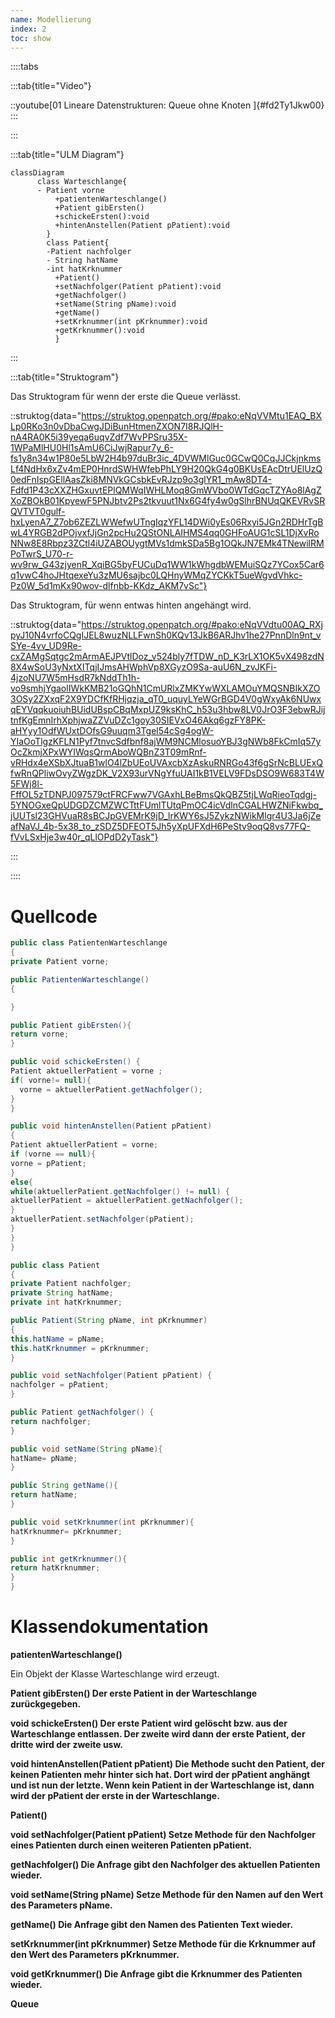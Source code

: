 ```yaml
---
name: Modellierung
index: 2
toc: show
---
```



::::tabs

:::tab{title="Video"}

::youtube[01 Lineare Datenstrukturen:  Queue ohne Knoten ]{#fd2Ty1Jkw00}
:::

:::

:::tab{title="ULM Diagram"}
```mermaid
classDiagram
      class Warteschlange{
      - Patient vorne
          +patientenWarteschlange()
          +Patient gibErsten()
          +schickeErsten():void
          +hintenAnstellen(Patient pPatient):void        
        }
        class Patient{
        -Patient nachfolger
        - String hatName
        -int hatKrknummer
          +Patient()
          +setNachfolger(Patient pPatient):void
          +getNachfolger()
          +setName(String pName):void
          +getName()
          +setKrknummer(int pKrknummer):void
          +getKrknummer():void
          }
 ```
:::

:::tab{title="Struktogram"}

Das Struktogram für wenn der erste die Queue verlässt.


::struktog{data="https://struktog.openpatch.org/#pako:eNqVVMtu1EAQ_BXLp0RKo3n0vDbaCwgJDiBunHtmenZXON7I8RJQlH-nA4RA0K5i39yeqa6uqvZdf7WvPPSru35X-1WPaMlHU0Hl1sAmU6CiJwjRapur7y_6-fs1y8n34w1P80e5LbW2H4b97duBr3ic_4DVWMlGuc0GCwQ0CqJJCkjnkmsLf4NdHx6xZv4mEP0HnrdSWHWfebPhLY9H20QkG4g0BKUsEAcDtrUElUzQ0edFnIspGEllAasZki8MNVkGCsbkEvRJzp9o3glYR1_mAw8DT4-Fdfd1P43cXXZHGxuvtEPlQMWqIWHLMoq8GmWVbo0WTdGqcTZYAo8lAgZXoZBOkB01KpyewF5PNJbtv2Ps2tkvuut1Nx6G4fy4w0gSlhrBNUqQKEVRvSRQVTVT0gulf-hxLyenA7_Z7ob6ZEZLWWefwUTngIqzYFL14DWi0yEs06Rxyi5JGn2RDHrTgBwL4YRGB2dPOjvxfJjGn2pcHu2QStONLAIHMS4qq0GHFoAUG1cSL1DjXvRoNNw8E8Rbpz3ZCtl4iUZABOUygtMVs1dmkSDa5Bg1OQkJN7EMk4TNewilRMPoTwrS_U70-r-wv9rw_G43zjyenR_XqiBG5byFUCuDq1WW1kWhgdbWEMuiSQz7YCox5Car6q1vwC4hoJHtqexeYu3zMU6sajbc0LQHnyWMqZYCKkT5ueWgvdVhkc-Pz0W_5d1mKx90wov-dlfnbb-KKdz_AKM7vSc"}

Das Struktogram, für wenn entwas hinten angehängt wird. 

::struktog{data="https://struktog.openpatch.org/#pako:eNqVVdtu00AQ_RXjpyJ10N4vrfoCQgIJEL8wuzNLLFwnSh0KQv13JkB6ARJhv1he27PnnDln9nt_vSYe-4vv_UD9Re-cxZAMgSqtgc2mArmAEJPVtlDoz_v524bly7fTDW_nD_K3rLX1OK5vX498zdN8X4wSoU3yNxtXITqjIJmsAHWphVp8XGyzO9Sa-auU6N_zvJKFi-4jzoNU7W5mHsdR7kNddTh1h-vo9smhjYgaolIWkKMB21oGQhN1CmURlxZMKYwWXLAMOuYMQSNBIkXZO3OSy2ZXxqF2X9YDCfKfRHjqzja_qT0_uquyLYeWGrBGD4V0gWxyAk6NUwxqEYVqqkuoiuhBUidUBspCBqMxpUZ9ksKhC_h53u3hbw8LV0JrO3F3ebwRJijtnfKgEmnIrhXphjwaZZVuDZc1goy30SIEVxO46Akq6gzFY8PK-aHYyy1OdfWUxtDOfsG9uuqm3Tgel54cSg4ogW-YIaOoTlgzKFLN1Pyf7tnvcSdfbnf8ajWM9NCMlosuoYBJ3gNWb8FkCmIq57yOcZkmjXPxWYIWqsQrmAboWQBnZ3T09mRnf-vRHdx4eXSbXJtuaB1wlO4lZbUEoUVAxcbXzAskuRNRGo43f6gSrNcBLUExQfwRnQPliwOvyZWgzDK_V2X93urVNgYfuUAI1kB1VELV9FDsDSO9W683T4W5FWj8l-FffOL5zTDNPJ097579ctFRCFww7VGAxhLBeBmsQkQBZ5tjLWqRieoTqdgj-5YNOGxeQpUDGDZCMZWCTttFUmlTUtqPmOC4icVdlnCGALHWZNiFkwbq_jUUTsl23GHVuaR8sBCJpGVEMrK9jD_lrKWY6sJ5ZykzNWikMlgr4U3Ja6jZeafNaVJ_4b-5x38_to_zSDZ5DFEOT5Jh5yXpUFXdH6PeStv9oqQ8vs77FQ-fVvLSxHje3w40r_qLlOPdD2yTask"}

:::

::::

# Quellcode
```java
public class PatientenWarteschlange
{
private Patient vorne;

public PatientenWarteschlange()
{

}

public Patient gibErsten(){
return vorne; 
}

public void schickeErsten() {
Patient aktuellerPatient = vorne ;
if( vorne!= null){
  vorne = aktuellerPatient.getNachfolger();
}
}

public void hintenAnstellen(Patient pPatient)
{
Patient aktuellerPatient = vorne;
if (vorne == null){
vorne = pPatient; 
}
else{
while(aktuellerPatient.getNachfolger() != null) {
aktuellerPatient = aktuellerPatient.getNachfolger();
}
aktuellerPatient.setNachfolger(pPatient);
}
}
}

public class Patient
{
private Patient nachfolger;
private String hatName;
private int hatKrknummer;

public Patient(String pName, int pKrknummer)
{
this.hatName = pName;
this.hatKrknummer = pKrknummer;
}

public void setNachfolger(Patient pPatient) {
nachfolger = pPatient;
}

public Patient getNachfolger() {
return nachfolger;
}

public void setName(String pName){
hatName= pName;
} 

public String getName(){
return hatName; 
}

public void setKrknummer(int pKrknummer){
hatKrknummer= pKrknummer;
} 

public int getKrknummer(){
return hatKrknummer; 
}
}
```
# Klassendokumentation 

**patientenWarteschlange()**

Ein Objekt der Klasse Warteschlange wird erzeugt.

**Patient gibErsten()
Der erste Patient in der Warteschlange zurückgegeben.**



**void schickeErsten()
Der erste Patient wird gelöscht bzw. aus der Warteschlange entlassen. Der zweite wird dann der erste Patient, der dritte wird der zweite usw.**

**void hintenAnstellen(Patient pPatient)
Die Methode sucht den Patient, der keinen Patienten mehr hinter sich hat. Dort wird der pPatient anghängt und ist nun der letzte. Wenn kein Patient in der Warteschlange ist, dann wird der pPatient der erste in der Warteschlange.**

**Patient()**

**void setNachfolger(Patient pPatient)
Setze Methode für den Nachfolger eines Patienten durch einen weiteren Patienten pPatient.**

**getNachfolger()
Die Anfrage gibt den Nachfolger des aktuellen Patienten wieder.**

**void setName(String pName)
Setze Methode für den Namen auf den Wert des Parameters pName.**

**getName()
Die Anfrage gibt den Namen des Patienten Text wieder.**

**setKrknummer(int pKrknummer)
Setze Methode für die Krknummer auf den Wert des Parameters pKrknummer.**

**void getKrknummer()
Die Anfrage gibt die Krknummer des Patienten wieder.**

**Queue**

